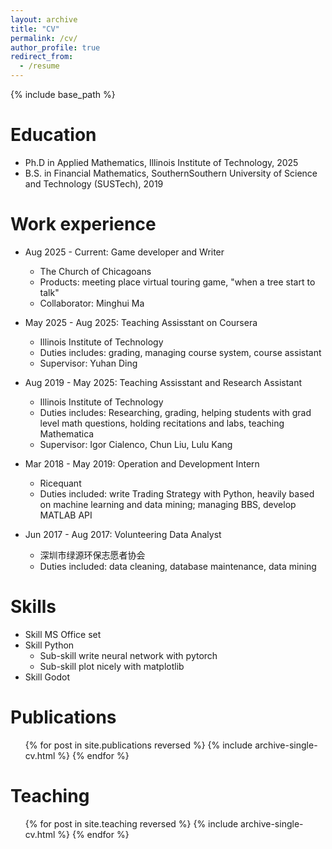 ```yaml
---
layout: archive
title: "CV"
permalink: /cv/
author_profile: true
redirect_from:
  - /resume
---
```


{% include base_path %}

Education
======
* Ph.D in Applied Mathematics, Illinois Institute of Technology, 2025
* B.S. in Financial Mathematics, SouthernSouthern University of Science and Technology (SUSTech), 2019

Work experience
======
* Aug 2025 - Current: Game developer and Writer
  * The Church of Chicagoans
  * Products: meeting place virtual touring game, "when a tree start to talk"
  * Collaborator: Minghui Ma

* May 2025 - Aug 2025: Teaching Assisstant on Coursera
  * Illinois Institute of Technology
  * Duties includes: grading, managing course system, course assistant
  * Supervisor: Yuhan Ding

* Aug 2019 - May 2025: Teaching Assisstant and Research Assistant
  * Illinois Institute of Technology
  * Duties includes: Researching, grading, helping students with grad level math questions, holding recitations and labs, teaching Mathematica
  * Supervisor: Igor Cialenco, Chun Liu, Lulu Kang

* Mar 2018 - May 2019: Operation and Development Intern
  * Ricequant
  * Duties included: write Trading Strategy with Python, heavily based on machine learning and data mining; managing BBS, develop MATLAB API

* Jun 2017 - Aug 2017: Volunteering Data Analyst
  * 深圳市绿源环保志愿者协会
  * Duties included: data cleaning, database maintenance, data mining

Skills
======
* Skill MS Office set
* Skill Python
  * Sub-skill write neural network with pytorch
  * Sub-skill plot nicely with matplotlib
* Skill Godot

Publications
======
  <ul>{% for post in site.publications reversed %}
    {% include archive-single-cv.html %}
  {% endfor %}</ul>

Teaching
======
  <ul>{% for post in site.teaching reversed %}
    {% include archive-single-cv.html %}
  {% endfor %}</ul>

<!--
Talks
======
  <ul>{% for post in site.talks reversed %}
    {% include archive-single-talk-cv.html  %}
  {% endfor %}</ul>

Service and leadership
======
* Currently signed in to 43 different slack teams
-->